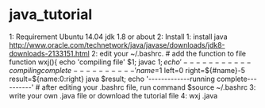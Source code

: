 # java_tutorial
1: Requirement
    Ubuntu 14.04
    jdk 1.8 or about
2: Install 
    1: install java
        http://www.oracle.com/technetwork/java/javase/downloads/jdk8-downloads-2133151.html
    2: edit your ~/.bashrc.
        # add the function to file
        function wxj(){
            echo 'compiling file' $1;
            javac $1;
            echo '-----------compiling complete----------'
            name=$1
            left=0
            right=${#name}-5
            result=${name:0:right}
            java $result;
            echo '-------------running complete----------'
        # after editing your .bashrc file, run command
        $source ~/.bashrc
    3: write your own <filename>.java file or download the tutorial file
    4: wxj <filename>.java
